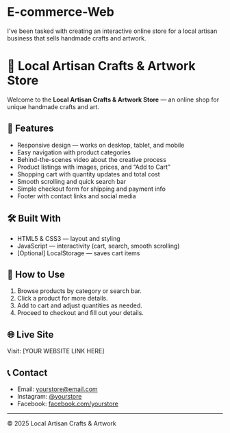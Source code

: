 # E-commerce-Web
I've been tasked with creating an interactive online store for a local artisan business that sells handmade crafts and artwork.


# 🧵 Local Artisan Crafts & Artwork Store

Welcome to the **Local Artisan Crafts & Artwork Store** — an online shop for unique handmade crafts and art.

## 🌟 Features
- Responsive design — works on desktop, tablet, and mobile
- Easy navigation with product categories
- Behind-the-scenes video about the creative process
- Product listings with images, prices, and “Add to Cart”
- Shopping cart with quantity updates and total cost
- Smooth scrolling and quick search bar
- Simple checkout form for shipping and payment info
- Footer with contact links and social media

## 🛠️ Built With
- HTML5 & CSS3 — layout and styling
- JavaScript — interactivity (cart, search, smooth scrolling)
- [Optional] LocalStorage — saves cart items

## 🚀 How to Use
1. Browse products by category or search bar.
2. Click a product for more details.
3. Add to cart and adjust quantities as needed.
4. Proceed to checkout and fill out your details.

## 🌐 Live Site
Visit: [YOUR WEBSITE LINK HERE]

## 📞 Contact
- Email: yourstore@email.com
- Instagram: [@yourstore](https://instagram.com/yourstore)
- Facebook: [facebook.com/yourstore](https://facebook.com/yourstore)

---

© 2025 Local Artisan Crafts & Artwork

